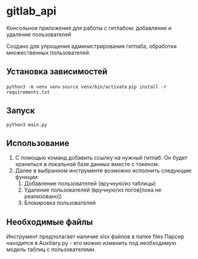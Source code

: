 # gitlab_api
Консольное приложение для работы с гитлабом: добавление и удаление пользователей

Создано для упрощения администрирования гитлаба, обработки множественных пользователей.

## Установка зависимостей

```python3 -m venv venv```
```source venv/bin/activate```
```pip install -r requirements.txt```

## Запуск

```python3 main.py```

## Использование

1. С помощью команд добавить ссылку на нужный гитлаб.
    Он будет храниться в локальной базе данных вместе с токеном.
2. Далее в выбранном инструменте возможно исполнить следующие функции:
   1. Добавление пользователей (вручную/из таблицы)
   2. Удаление пользователей (вручную/из логов[пока не реализовано])
   3. Блокировка пользователей

## Необходимые файлы

Инструмент предполагает наличие xlsx файлов в папке files
Парсер находится в Auxiliary.py - его можно изменить под необходимую модель таблиц с пользователями.
